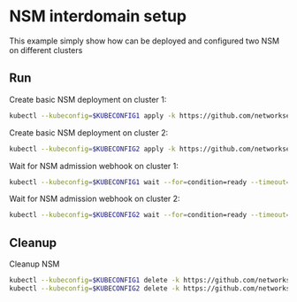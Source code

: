 # NSM interdomain setup


This example simply show how can be deployed and configured two NSM on different clusters

## Run

Create basic NSM deployment on cluster 1:

```bash
kubectl --kubeconfig=$KUBECONFIG1 apply -k https://github.com/networkservicemesh/deployments-k8s/examples/interdomain/nsm/cluster1?ref=005be0e52416486bbd5557a22b0a3ed5dd76e48b
```

Create basic NSM deployment on cluster 2:

```bash
kubectl --kubeconfig=$KUBECONFIG2 apply -k https://github.com/networkservicemesh/deployments-k8s/examples/interdomain/nsm/cluster2?ref=005be0e52416486bbd5557a22b0a3ed5dd76e48b
```

Wait for NSM admission webhook on cluster 1:

```bash
kubectl --kubeconfig=$KUBECONFIG1 wait --for=condition=ready --timeout=1m pod -n nsm-system -l app=admission-webhook-k8s
```

Wait for NSM admission webhook on cluster 2:

```bash
kubectl --kubeconfig=$KUBECONFIG2 wait --for=condition=ready --timeout=1m pod -n nsm-system -l app=admission-webhook-k8s
```

## Cleanup

Cleanup NSM
```bash
kubectl --kubeconfig=$KUBECONFIG1 delete -k https://github.com/networkservicemesh/deployments-k8s/examples/interdomain/nsm/cluster1?ref=005be0e52416486bbd5557a22b0a3ed5dd76e48b
kubectl --kubeconfig=$KUBECONFIG2 delete -k https://github.com/networkservicemesh/deployments-k8s/examples/interdomain/nsm/cluster2?ref=005be0e52416486bbd5557a22b0a3ed5dd76e48b
```
